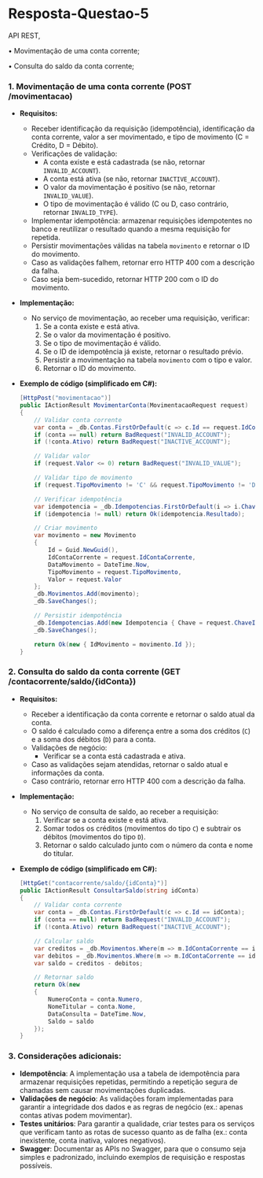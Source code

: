 # Resposta-Questao-5
 API REST,   

• Movimentação de uma conta corrente;    

• Consulta do saldo da conta corrente;



### 1. **Movimentação de uma conta corrente (POST /movimentacao)**
   - **Requisitos:**
     - Receber identificação da requisição (idempotência), identificação da conta corrente, valor a ser movimentado, e tipo de movimento (C = Crédito, D = Débito).
     - Verificações de validação:
       - A conta existe e está cadastrada (se não, retornar `INVALID_ACCOUNT`).
       - A conta está ativa (se não, retornar `INACTIVE_ACCOUNT`).
       - O valor da movimentação é positivo (se não, retornar `INVALID_VALUE`).
       - O tipo de movimentação é válido (C ou D, caso contrário, retornar `INVALID_TYPE`).
     - Implementar idempotência: armazenar requisições idempotentes no banco e reutilizar o resultado quando a mesma requisição for repetida.
     - Persistir movimentações válidas na tabela `movimento` e retornar o ID do movimento.
     - Caso as validações falhem, retornar erro HTTP 400 com a descrição da falha.
     - Caso seja bem-sucedido, retornar HTTP 200 com o ID do movimento.

   - **Implementação:**
     - No serviço de movimentação, ao receber uma requisição, verificar:
       1. Se a conta existe e está ativa.
       2. Se o valor da movimentação é positivo.
       3. Se o tipo de movimentação é válido.
       4. Se o ID de idempotência já existe, retornar o resultado prévio.
       5. Persistir a movimentação na tabela `movimento` com o tipo e valor.
       6. Retornar o ID do movimento.

   - **Exemplo de código (simplificado em C#):**
     ```csharp
     [HttpPost("movimentacao")]
     public IActionResult MovimentarConta(MovimentacaoRequest request)
     {
         // Validar conta corrente
         var conta = _db.Contas.FirstOrDefault(c => c.Id == request.IdContaCorrente);
         if (conta == null) return BadRequest("INVALID_ACCOUNT");
         if (!conta.Ativo) return BadRequest("INACTIVE_ACCOUNT");

         // Validar valor
         if (request.Valor <= 0) return BadRequest("INVALID_VALUE");

         // Validar tipo de movimento
         if (request.TipoMovimento != 'C' && request.TipoMovimento != 'D') return BadRequest("INVALID_TYPE");

         // Verificar idempotência
         var idempotencia = _db.Idempotencias.FirstOrDefault(i => i.Chave == request.ChaveIdempotencia);
         if (idempotencia != null) return Ok(idempotencia.Resultado);

         // Criar movimento
         var movimento = new Movimento
         {
             Id = Guid.NewGuid(),
             IdContaCorrente = request.IdContaCorrente,
             DataMovimento = DateTime.Now,
             TipoMovimento = request.TipoMovimento,
             Valor = request.Valor
         };
         _db.Movimentos.Add(movimento);
         _db.SaveChanges();

         // Persistir idempotência
         _db.Idempotencias.Add(new Idempotencia { Chave = request.ChaveIdempotencia, Requisicao = JsonConvert.SerializeObject(request), Resultado = JsonConvert.SerializeObject(movimento) });
         _db.SaveChanges();

         return Ok(new { IdMovimento = movimento.Id });
     }
     ```

### 2. **Consulta do saldo da conta corrente (GET /contacorrente/saldo/{idConta})**

   - **Requisitos:**
     - Receber a identificação da conta corrente e retornar o saldo atual da conta.
     - O saldo é calculado como a diferença entre a soma dos créditos (`C`) e a soma dos débitos (`D`) para a conta.
     - Validações de negócio:
       - Verificar se a conta está cadastrada e ativa.
     - Caso as validações sejam atendidas, retornar o saldo atual e informações da conta.
     - Caso contrário, retornar erro HTTP 400 com a descrição da falha.

   - **Implementação:**
     - No serviço de consulta de saldo, ao receber a requisição:
       1. Verificar se a conta existe e está ativa.
       2. Somar todos os créditos (movimentos do tipo `C`) e subtrair os débitos (movimentos do tipo `D`).
       3. Retornar o saldo calculado junto com o número da conta e nome do titular.
   
   - **Exemplo de código (simplificado em C#):**
     ```csharp
     [HttpGet("contacorrente/saldo/{idConta}")]
     public IActionResult ConsultarSaldo(string idConta)
     {
         // Validar conta corrente
         var conta = _db.Contas.FirstOrDefault(c => c.Id == idConta);
         if (conta == null) return BadRequest("INVALID_ACCOUNT");
         if (!conta.Ativo) return BadRequest("INACTIVE_ACCOUNT");

         // Calcular saldo
         var creditos = _db.Movimentos.Where(m => m.IdContaCorrente == idConta && m.TipoMovimento == 'C').Sum(m => m.Valor);
         var debitos = _db.Movimentos.Where(m => m.IdContaCorrente == idConta && m.TipoMovimento == 'D').Sum(m => m.Valor);
         var saldo = creditos - debitos;

         // Retornar saldo
         return Ok(new
         {
             NumeroConta = conta.Numero,
             NomeTitular = conta.Nome,
             DataConsulta = DateTime.Now,
             Saldo = saldo
         });
     }
     ```

### 3. **Considerações adicionais:**
   - **Idempotência**: A implementação usa a tabela de idempotência para armazenar requisições repetidas, permitindo a repetição segura de chamadas sem causar movimentações duplicadas.
   - **Validações de negócio**: As validações foram implementadas para garantir a integridade dos dados e as regras de negócio (ex.: apenas contas ativas podem movimentar).
   - **Testes unitários**: Para garantir a qualidade, criar testes para os serviços que verificam tanto as rotas de sucesso quanto as de falha (ex.: conta inexistente, conta inativa, valores negativos).
   - **Swagger**: Documentar as APIs no Swagger, para que o consumo seja simples e padronizado, incluindo exemplos de requisição e respostas possíveis.


